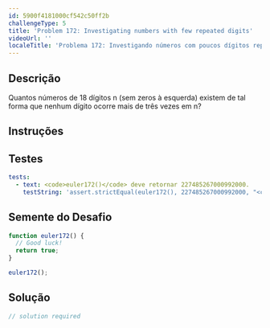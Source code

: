 ```yaml
---
id: 5900f4181000cf542c50ff2b
challengeType: 5
title: 'Problem 172: Investigating numbers with few repeated digits'
videoUrl: ''
localeTitle: 'Problema 172: Investigando números com poucos dígitos repetidos'
---
```


## Descrição
<section id="description"> Quantos números de 18 dígitos n (sem zeros à esquerda) existem de tal forma que nenhum dígito ocorre mais de três vezes em n? </section>

## Instruções
<section id="instructions">
</section>

## Testes
<section id='tests'>

```yml
tests:
  - text: <code>euler172()</code> deve retornar 227485267000992000.
    testString: 'assert.strictEqual(euler172(), 227485267000992000, "<code>euler172()</code> should return 227485267000992000.");'

```

</section>

## Semente do Desafio
<section id='challengeSeed'>

<div id='js-seed'>

```js
function euler172() {
  // Good luck!
  return true;
}

euler172();

```

</div>



</section>

## Solução
<section id='solution'>

```js
// solution required
```
</section>
